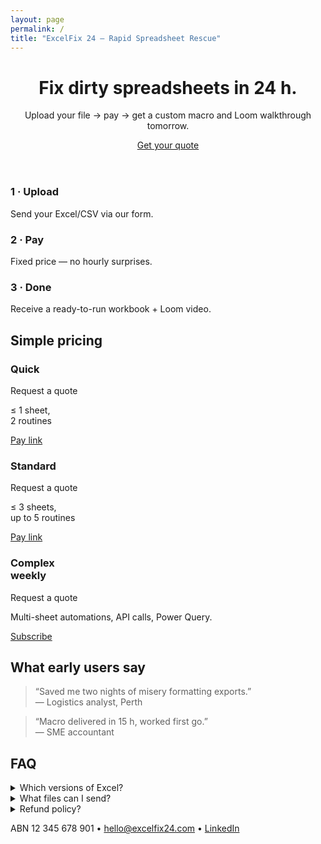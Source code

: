 ```yaml
---
layout: page
permalink: /
title: "ExcelFix 24 – Rapid Spreadsheet Rescue"
---
```

<link rel="stylesheet" href="{{ '/assets/css/custom.css' | relative_url }}">
<link rel="preconnect" href="https://fonts.googleapis.com">
<link rel="preconnect" href="https://fonts.gstatic.com" crossorigin>
<link href="https://fonts.googleapis.com/css2?family=Inter:wght@400;600;700&family=Playfair+Display:wght@700&display=swap" rel="stylesheet">

  <!-- Hero -->
  <header class="section hero">
    <h1>Fix dirty spreadsheets&nbsp;in&nbsp;24&nbsp;h.</h1>
    <p class="sub">Upload your file → pay → get a custom macro and Loom walkthrough tomorrow.</p>
    <a class="btn primary" href="https://docs.google.com/forms/d/e/1FAIpQLScXrZ8CXKn3zIAzqjyL3mc3_PKXks1M_hvgyaQtHF3L04s9sw/viewform?usp=header" target="_blank">Get your quote</a>
  </header>

  <!-- How it works -->
  <section class="section three">
    <div class="card">
      <h3>1&nbsp;· Upload</h3><p>Send your Excel/CSV via our form.</p>
    </div>
    <div class="card">
      <h3>2&nbsp;· Pay</h3><p>Fixed price — no hourly surprises.</p>
    </div>
    <div class="card">
      <h3>3&nbsp;· Done</h3><p>Receive a ready-to-run workbook + Loom video.</p>
    </div>
  </section>

  <!-- Pricing -->
  <section class="section pricing">
    <h2>Simple pricing</h2>
    <div class="tiers">
      <div class="tier">
        <h3>Quick</h3><p class="quote">Request a quote</p>
        <p>≤ 1 sheet,<br>2 routines</p>
        <a class="btn" href="https://buy.stripe.com/dRm00j8Jt1MtceC4UP0Ny01">Pay link</a>
      </div>
      <div class="tier">
        <h3>Standard</h3><p class="quote">Request a quote</p>
        <p>≤ 3 sheets,<br>up to 5 routines</p>
        <a class="btn" href="https://buy.stripe.com/7sY4gz0cXdvb0vUaf90Ny02">Pay link</a>
      </div>
      <div class="tier">
        <h3>Complex<br><span class="small">weekly</span></h3><p class="quote">Request a quote</p>
        <p>Multi-sheet automations, API calls, Power Query.</p>
        <a class="btn" href="https://buy.stripe.com/14A28rcZJ9eVbay8710Ny00">Subscribe</a>
      </div>
    </div>
  </section>

  <!-- Testimonials (placeholder) -->
  <section class="section testimonials">
    <h2>What early users say</h2>
    <blockquote>“Saved me two nights of misery formatting exports.”<br><span>— Logistics analyst, Perth</span></blockquote>
    <blockquote>“Macro delivered in 15 h, worked first go.”<br><span>— SME accountant</span></blockquote>
  </section>

  <!-- FAQ -->
  <section class="section faq">
    <h2>FAQ</h2>
    <details><summary>Which versions of Excel?</summary><p>Tested on Excel 2016, 2019, 365 (Win & Mac).</p></details>
    <details><summary>What files can I send?</summary><p>.xlsx, .xlsm, .csv, or zipped folders up to 20 MB.</p></details>
    <details><summary>Refund policy?</summary><p>100 % if we can’t deliver the promised fix within the timeframe.</p></details>
  </section>

  <!-- Footer -->
  <footer class="section footer">
    <p>ABN 12 345 678 901 • <a href="mailto:hello@excelfix24.com">hello@excelfix24.com</a> • <a href="https://www.linkedin.com/in/giuseppecarusi" target="_blank">LinkedIn</a></p>
  </footer>
  <script>
    (function () {
      const locale = navigator.language || 'en-US';
      const currencyMap = {
        'en-US': 'USD',
        'en-GB': 'GBP',
        'en-AU': 'AUD',
        'en-CA': 'CAD',
        'fr-FR': 'EUR',
        'de-DE': 'EUR',
        'es-ES': 'EUR'
      };

      let currency = currencyMap[locale];
      if (!currency) {
        const base = locale.split('-')[0];
        for (const key in currencyMap) {
          if (key.startsWith(base)) {
            currency = currencyMap[key];
            break;
          }
        }
      }

      const rates = { USD: 0.66, GBP: 0.52, EUR: 0.61, CAD: 0.89 };

      async function loadRates() {
        try {
          const res = await fetch('https://open.er-api.com/v6/latest/AUD');
          if (res.ok) {
            const data = await res.json();
            if (data && data.rates) {
              Object.assign(rates, data.rates);
            }
          }
        } catch (e) {
          console.warn('Currency fetch failed', e);
        }
      }

      function formatPrice(aud) {
        const rate = rates[currency];
        const value = rate ? aud * rate : null;
        if (value !== null) {
          try {
            return new Intl.NumberFormat(locale, {
              style: 'currency',
              currency
            }).format(value);
          } catch (e) {
            return null;
          }
        }
        return null;
      }

      async function updatePrices() {
        await loadRates();
        document.querySelectorAll('.price').forEach(el => {
          const text = el.textContent;
          const match = text.replace(/,/g, '').match(/\$([0-9.]+)/);
          if (match) {
            const aud = parseFloat(match[1]);
            const converted = formatPrice(aud);
            if (converted) {
              el.textContent = converted;
            } else if (currency) {
              el.textContent = `$${aud} AUD`;
            } else {
              el.style.display = 'none';
            }
          }
        });
      }
      updatePrices();
    })();
  </script>
